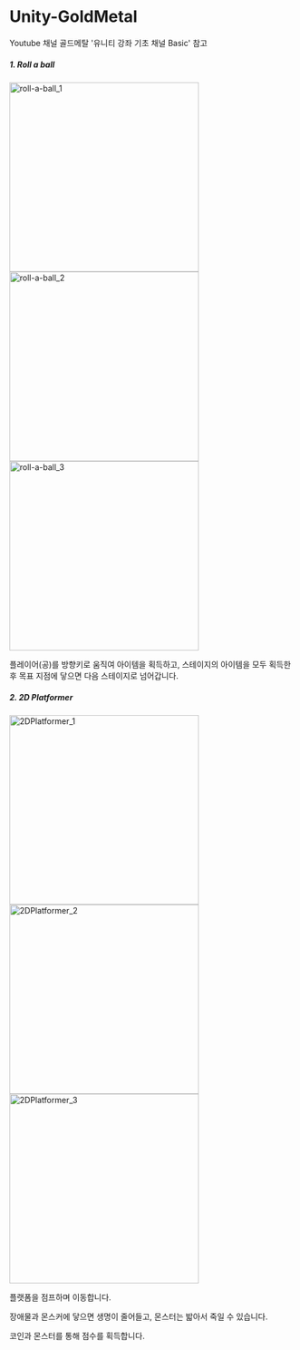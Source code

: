 # Unity-GoldMetal

Youtube 채널 골드메탈 '유니티 강좌 기초 채널 Basic' 참고

##### 1. Roll a ball

<img width="334" alt="roll-a-ball_1" src="https://user-images.githubusercontent.com/77961304/155697642-f005385e-098b-4749-a09b-bbe1cc4a0837.png"> <img width="334" alt="roll-a-ball_2" src="https://user-images.githubusercontent.com/77961304/155697644-7a1adaff-de09-40fc-93fe-a78454eb8662.png"> <img width="334" alt="roll-a-ball_3" src="https://user-images.githubusercontent.com/77961304/155697640-ea594448-50c8-4a45-9f8e-41f897db5e2b.png">


플레이어(공)를 방향키로 움직여 아이템을 획득하고, 스테이지의 아이템을 모두 획득한 후 목표 지점에 닿으면 다음 스테이지로 넘어갑니다.

##### 2. 2D Platformer

<img width="334" alt="2DPlatformer_1" src="https://user-images.githubusercontent.com/77961304/155697626-a2a32588-caab-435e-ad9b-ddffe2d07e8e.png"> <img width="334" alt="2DPlatformer_2" src="https://user-images.githubusercontent.com/77961304/155697627-0f11cb2f-6e33-4af5-aa38-69efc4416a94.png"> <img width="334" alt="2DPlatformer_3" src="https://user-images.githubusercontent.com/77961304/155697621-8950926e-d04b-4ef6-8b7e-618decc208f2.png">

플랫폼을 점프하며 이동합니다.

장애물과 몬스커에 닿으면 생명이 줄어들고, 몬스터는 밟아서 죽일 수 있습니다.

코인과 몬스터를 통해 점수를 획득합니다.
